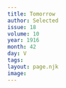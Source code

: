 ```yaml
---
title: Tomorrow
author: Selected
issue: 18
volume: 10
year: 1916
month: 42
day: V
tags:
layout: page.njk
image:
---
```


